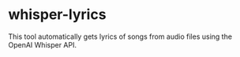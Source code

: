 # whisper-lyrics
This tool automatically gets lyrics of songs from audio files using the OpenAI Whisper API.
